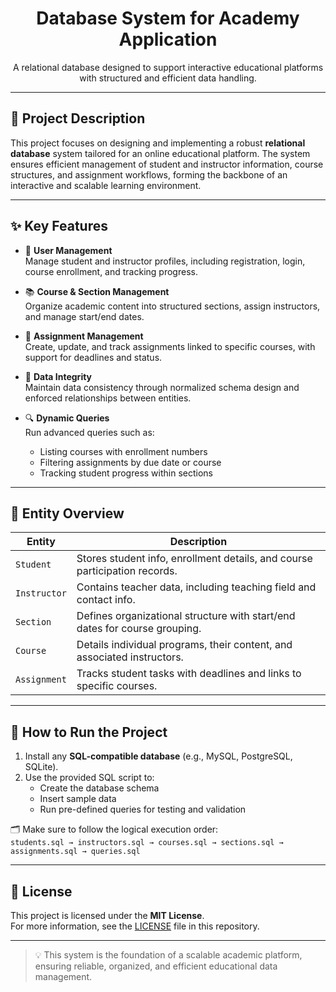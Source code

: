 <h1 align="center"> Database System for Academy Application</h1>

<p align="center">
  A relational database designed to support interactive educational platforms with structured and efficient data handling.
</p>

---

## 📘 Project Description

This project focuses on designing and implementing a robust **relational database** system tailored for an online educational platform. The system ensures efficient management of student and instructor information, course structures, and assignment workflows, forming the backbone of an interactive and scalable learning environment.

---

## ✨ Key Features

- 👤 **User Management**  
  Manage student and instructor profiles, including registration, login, course enrollment, and tracking progress.

- 📚 **Course & Section Management**  
  Organize academic content into structured sections, assign instructors, and manage start/end dates.

- 📝 **Assignment Management**  
  Create, update, and track assignments linked to specific courses, with support for deadlines and status.

- 🔐 **Data Integrity**  
  Maintain data consistency through normalized schema design and enforced relationships between entities.

- 🔍 **Dynamic Queries**  
  Run advanced queries such as:
  - Listing courses with enrollment numbers  
  - Filtering assignments by due date or course  
  - Tracking student progress within sections

---

## 🧩 Entity Overview

| Entity      | Description                                                                 |
|-------------|-----------------------------------------------------------------------------|
| `Student`   | Stores student info, enrollment details, and course participation records.  |
| `Instructor`| Contains teacher data, including teaching field and contact info.           |
| `Section`   | Defines organizational structure with start/end dates for course grouping.  |
| `Course`    | Details individual programs, their content, and associated instructors.     |
| `Assignment`| Tracks student tasks with deadlines and links to specific courses.          |

---

## 🚀 How to Run the Project

1. Install any **SQL-compatible database** (e.g., MySQL, PostgreSQL, SQLite).
2. Use the provided SQL script to:
   - Create the database schema  
   - Insert sample data  
   - Run pre-defined queries for testing and validation

🗂️ Make sure to follow the logical execution order:  
`students.sql → instructors.sql → courses.sql → sections.sql → assignments.sql → queries.sql`

---

## 📄 License

This project is licensed under the **MIT License**.  
For more information, see the [LICENSE](./LICENSE) file in this repository.

---

> 💡 This system is the foundation of a scalable academic platform, ensuring reliable, organized, and efficient educational data management.
